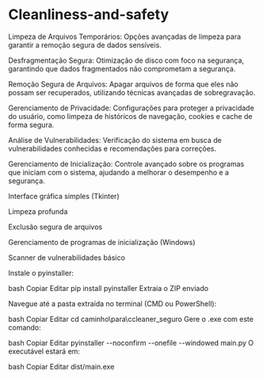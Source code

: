 # Cleanliness-and-safety

Limpeza de Arquivos Temporários: Opções avançadas de limpeza para garantir a remoção segura de dados sensíveis.

Desfragmentação Segura: Otimização de disco com foco na segurança, garantindo que dados fragmentados não comprometam a segurança.

Remoção Segura de Arquivos: Apagar arquivos de forma que eles não possam ser recuperados, utilizando técnicas avançadas de sobregravação.

Gerenciamento de Privacidade: Configurações para proteger a privacidade do usuário, como limpeza de históricos de navegação, cookies e cache de forma segura.

Análise de Vulnerabilidades: Verificação do sistema em busca de vulnerabilidades conhecidas e recomendações para correções.

Gerenciamento de Inicialização: Controle avançado sobre os programas que iniciam com o sistema, ajudando a melhorar o desempenho e a segurança.

Interface gráfica simples (Tkinter)

Limpeza profunda

Exclusão segura de arquivos

Gerenciamento de programas de inicialização (Windows)

Scanner de vulnerabilidades básico

Instale o pyinstaller:

bash
Copiar
Editar
pip install pyinstaller
Extraia o ZIP enviado

Navegue até a pasta extraída no terminal (CMD ou PowerShell):

bash
Copiar
Editar
cd caminho\\para\\ccleaner_seguro
Gere o .exe com este comando:

bash
Copiar
Editar
pyinstaller --noconfirm --onefile --windowed main.py
O executável estará em:

bash
Copiar
Editar
dist/main.exe
